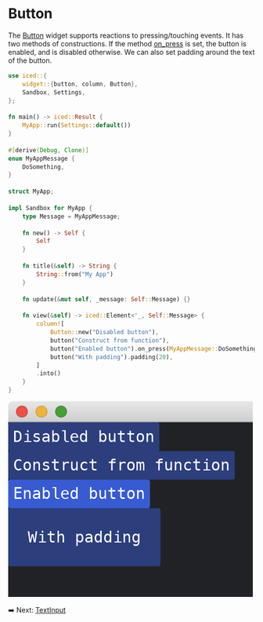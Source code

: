 # Button

The [Button](https://docs.iced.rs/iced/widget/button/struct.Button.html) widget supports reactions to pressing/touching events.
It has two methods of constructions.
If the method [on_press](https://docs.iced.rs/iced/widget/button/struct.Button.html#method.on_press) is set, the button is enabled, and is disabled otherwise.
We can also set padding around the text of the button.

```rust
use iced::{
    widget::{button, column, Button},
    Sandbox, Settings,
};

fn main() -> iced::Result {
    MyApp::run(Settings::default())
}

#[derive(Debug, Clone)]
enum MyAppMessage {
    DoSomething,
}

struct MyApp;

impl Sandbox for MyApp {
    type Message = MyAppMessage;

    fn new() -> Self {
        Self
    }

    fn title(&self) -> String {
        String::from("My App")
    }

    fn update(&mut self, _message: Self::Message) {}

    fn view(&self) -> iced::Element<'_, Self::Message> {
        column![
            Button::new("Disabled button"),
            button("Construct from function"),
            button("Enabled button").on_press(MyAppMessage::DoSomething),
            button("With padding").padding(20),
        ]
        .into()
    }
}
```

![Button](./pic/button.png)

:arrow_right:  Next: [TextInput](./text_input.md)
